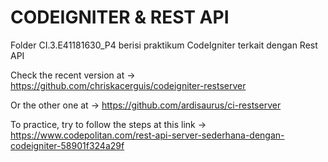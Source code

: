 # CODEIGNITER & REST API

Folder CI.3.E41181630_P4 berisi praktikum CodeIgniter terkait dengan Rest API


Check the recent version at ->  https://github.com/chriskacerguis/codeigniter-restserver

Or the other one at ->  https://github.com/ardisaurus/ci-restserver

To practice, try to follow the steps at this link -> https://www.codepolitan.com/rest-api-server-sederhana-dengan-codeigniter-58901f324a29f
